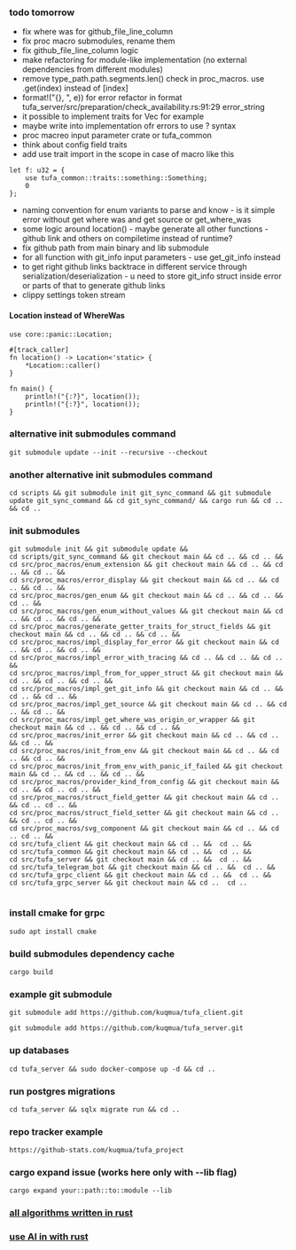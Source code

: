 ### todo tomorrow
* fix where was for github_file_line_column
* fix proc macro submodules, rename them
* fix github_file_line_column logic
* make refactoring for module-like implementation (no external dependencies from different modules)
* remove type_path.path.segments.len() check in proc_macros. use .get(index) instead of [index]
* format!("{}, ", e)) for error refactor in format tufa_server/src/preparation/check_availability.rs:91:29 error_string
* it possible to implement traits for Vec<u8> for example
* maybe write into implementation ofr errors to use ? syntax
* proc macreo input parameter crate or tufa_common
* think about config field traits
* add use trait import in the scope in case of macro like this 
```
let f: u32 = {
    use tufa_common::traits::something::Something;
    0
};
```
* naming convention for enum variants to parse and know - is it simple error without get where was and get source or get_where_was
* some logic around location() - maybe generate all other functions -github link and others on compiletime instead of runtime?
* fix github path from main binary and lib submodule
* for all function with git_info input parameters - use get_git_info instead 
* to get right github links backtrace in different service through serialization/deserialization - u need to store git_info struct inside error or parts of that to generate github links
* clippy settings token stream 

#### Location instead of WhereWas
```
use core::panic::Location;

#[track_caller]
fn location() -> Location<'static> {
    *Location::caller()
}

fn main() {
    println!("{:?}", location());
    println!("{:?}", location());
}
```

### alternative init submodules command
```
git submodule update --init --recursive --checkout
```

### another alternative init submodules command
```
cd scripts && git submodule init git_sync_command && git submodule update git_sync_command && cd git_sync_command/ && cargo run && cd .. && cd ..
```

### init submodules 
```
git submodule init && git submodule update && 
cd scripts/git_sync_command && git checkout main && cd .. && cd .. &&
cd src/proc_macros/enum_extension && git checkout main && cd .. && cd .. && cd .. &&
cd src/proc_macros/error_display && git checkout main && cd .. && cd .. && cd .. &&
cd src/proc_macros/gen_enum && git checkout main && cd .. && cd .. && cd .. &&
cd src/proc_macros/gen_enum_without_values && git checkout main && cd .. && cd .. && cd .. &&
cd src/proc_macros/generate_getter_traits_for_struct_fields && git checkout main && cd .. && cd .. && cd .. &&
cd src/proc_macros/impl_display_for_error && git checkout main && cd .. && cd .. && cd .. &&
cd src/proc_macros/impl_error_with_tracing && cd .. && cd .. && cd .. &&
cd src/proc_macros/impl_from_for_upper_struct && git checkout main && cd .. && cd .. && cd .. &&
cd src/proc_macros/impl_get_git_info && git checkout main && cd .. && cd .. && cd .. &&
cd src/proc_macros/impl_get_source && git checkout main && cd .. && cd .. && cd .. &&
cd src/proc_macros/impl_get_where_was_origin_or_wrapper && git checkout main && cd .. && cd .. && cd .. &&
cd src/proc_macros/init_error && git checkout main && cd .. && cd .. && cd .. &&
cd src/proc_macros/init_from_env && git checkout main && cd .. && cd .. && cd .. &&
cd src/proc_macros/init_from_env_with_panic_if_failed && git checkout main && cd .. && cd .. && cd .. &&
cd src/proc_macros/provider_kind_from_config && git checkout main && cd .. && cd .. cd .. &&
cd src/proc_macros/struct_field_getter && git checkout main && cd .. && cd .. cd .. &&
cd src/proc_macros/struct_field_setter && git checkout main && cd .. && cd .. cd .. &&
cd src/proc_macros/svg_component && git checkout main && cd .. && cd .. cd .. &&
cd src/tufa_client && git checkout main && cd .. &&  cd .. &&
cd src/tufa_common && git checkout main && cd .. &&  cd .. &&
cd src/tufa_server && git checkout main && cd .. &&  cd .. &&
cd src/tufa_telegram_bot && git checkout main && cd .. &&  cd .. &&
cd src/tufa_grpc_client && git checkout main && cd .. &&  cd .. &&
cd src/tufa_grpc_server && git checkout main && cd ..  cd ..


```
### install cmake for grpc
```
sudo apt install cmake
```
### build submodules dependency cache
```
cargo build
```
### example git submodule
```
git submodule add https://github.com/kuqmua/tufa_client.git
```
```
git submodule add https://github.com/kuqmua/tufa_server.git
```
### up databases
```
cd tufa_server && sudo docker-compose up -d && cd ..
```
### run postgres migrations
```  
cd tufa_server && sqlx migrate run && cd ..
```
### repo tracker example
```
https://github-stats.com/kuqmua/tufa_project
```
### cargo expand issue (works here only with --lib flag)
```
cargo expand your::path::to::module --lib
```
### [all algorithms written in rust](https://github.com/TheAlgorithms/Rust)

### [use AI in with rust](https://youtu.be/StMP7g-0wK4)

